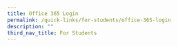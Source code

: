 ```yaml
---
title: Office 365 Login
permalink: /quick-links/for-students/office-365-login
description: ""
third_nav_title: For Students
---
```

